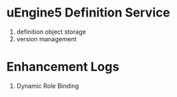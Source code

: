 # uEngine5 Definition Service
1. definition object storage
1. version management

# Enhancement Logs
1. Dynamic Role Binding
